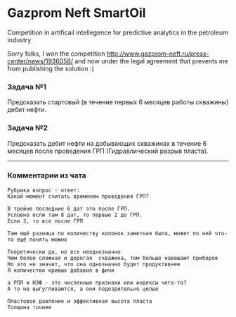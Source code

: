 # Gazprom Neft SmartOil

Competition in artificail intellegence for predictive analytics in the petroleum industry

Sorry folks,
I won the competition http://www.gazprom-neft.ru/press-center/news/1936058/
and now under the legal agreement that prevents me from publishing the solution :(

### Задача №1
Предсказать стартовый (в течение первых 6 месяцев работы скважины) дебит нефти. 

### Задача №2
Предсказать дебит нефти на добывающих скважинах в течение 6 месяцев после проведения ГРП (Гидравлический разрыв пласта).

***

### Комментарии из чата

```
Рубрика вопрос - ответ:
Какой момент считать временем проведения ГРП?

В трейне последние 6 дат это после ГРП. 
Условно если там 8 дат, то первые 2 до ГРП. 
Если 3, то все после ГРП
```

```
Там ещё разница по количеству колонок заметная была, может по ней что-то ещё понять можно

Теоретически да, но все неоднозначно
Чем более сложная и дорогая  скважина, тем больше навешают приборов
Но это не значит, что она однозначно будет продуктивнее
Я количество кривых добавил в фичи
```

```
а РПЛ и НЭФ - это численные признаки или индексы чего-то? 
А то не выгугливаются, а они подозрительно целые

Пластовое давление и эффективная высота пласта
Толщина точнее
```
